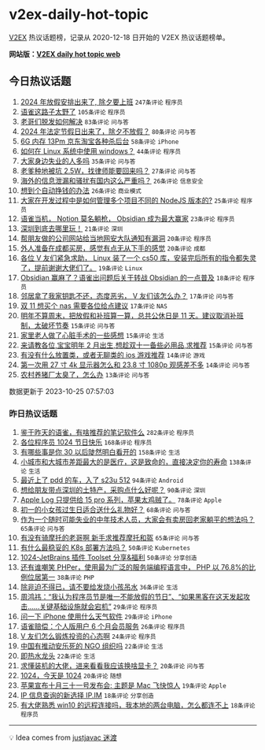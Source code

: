 # v2ex-daily-hot-topic

[V2EX](https://www.v2ex.com/) 热议话题榜，记录从 2020-12-18 日开始的 V2EX 热议话题榜单。

**网站版：[V2EX daily hot topic web](https://boojack.github.io/v2ex-daily-hot-topic-web/)**

## 今日热议话题

<!-- TODAY BEGIN -->

1. [2024 年放假安排出来了, 除夕要上班](https://www.v2ex.com/t/985160) `247条评论` `程序员`
1. [语雀这路子太野了](https://www.v2ex.com/t/985202) `105条评论` `程序员`
1. [老哥们脱发如何解决](https://www.v2ex.com/t/985117) `83条评论` `问与答`
1. [2024 年法定节假日出来了，除夕不放假？](https://www.v2ex.com/t/985147) `80条评论` `问与答`
1. [6G 内存 13Pm 京东淘宝各种杀后台](https://www.v2ex.com/t/985143) `58条评论` `iPhone`
1. [如何在 Linux 系统中使用 windows？](https://www.v2ex.com/t/985127) `44条评论` `程序员`
1. [大家身边失业的人多吗](https://www.v2ex.com/t/985245) `35条评论` `问与答`
1. [老爹种地被坑 2.5W，找律师能要回来吗？](https://www.v2ex.com/t/985168) `27条评论` `问与答`
1. [海外的信息泄漏和骚扰有国内这么严重吗？](https://www.v2ex.com/t/985166) `26条评论` `信息安全`
1. [想到个自动挣钱的办法](https://www.v2ex.com/t/985123) `26条评论` `商业模式`
1. [大家在开发过程中是如何管理多个项目不同的 NodeJS 版本的?](https://www.v2ex.com/t/985260) `25条评论` `程序员`
1. [语雀当机， Notion 莫名躺枪， Obsidian 成为最大赢家](https://www.v2ex.com/t/985226) `23条评论` `程序员`
1. [深圳到底去哪里玩！](https://www.v2ex.com/t/985277) `21条评论` `深圳`
1. [帮朋友做的公司网站给当地网安大队通知有漏洞](https://www.v2ex.com/t/985121) `20条评论` `程序员`
1. [外人准备在成都买房，感觉有点无从下手的感觉](https://www.v2ex.com/t/985116) `20条评论` `成都`
1. [各位 V 友们紧急求助， Linux 装了一个 cs50 库，安装完后所有的指令都失灵了，提前谢谢大佬们了。](https://www.v2ex.com/t/985216) `19条评论` `Linux`
1. [Obsidian 赢麻了？语雀出问题后关于转战 Obsidian 的一点普及](https://www.v2ex.com/t/985285) `18条评论` `程序员`
1. [邻居拿了我家钥匙不还，态度恶劣， V 友们该怎么办？](https://www.v2ex.com/t/985265) `17条评论` `问与答`
1. [双 11 想买个 nas 需要各位给点建议](https://www.v2ex.com/t/985176) `17条评论` `NAS`
1. [明年不算周末，把放假和补班算一算，总共公休日是 11 天。建议取消补班制，太破坏节奏](https://www.v2ex.com/t/985190) `15条评论` `问与答`
1. [家里老人做了心脏手术的一些感想](https://www.v2ex.com/t/985149) `15条评论` `生活`
1. [来请教各位,宝宝明年 2 月出生,想趁双十一备些必用品,求推荐](https://www.v2ex.com/t/985130) `15条评论` `问与答`
1. [有没有什么放置类，或者无聊类的 ios 游戏推荐](https://www.v2ex.com/t/985157) `14条评论` `游戏`
1. [第一次用 27 寸 4k 显示器怎么和 23.8 寸 1080p 观感差不多](https://www.v2ex.com/t/985120) `14条评论` `问与答`
1. [农村养猪厂太臭了，怎么办](https://www.v2ex.com/t/985231) `13条评论` `问与答`

数据更新于 2023-10-25 07:57:03

<!-- TODAY END -->

### 昨日热议话题

<!-- YESTERDAY BEGIN -->

1. [鉴于昨天的语雀，有啥推荐的笔记软件么](https://www.v2ex.com/t/984728) `282条评论` `程序员`
1. [各位程序员 1024 节日快乐](https://www.v2ex.com/t/984742) `168条评论` `程序员`
1. [有哪些事是你 30 以后陡然明白看开的](https://www.v2ex.com/t/984755) `158条评论` `生活`
1. [小城市和大城市差距最大的是医疗，这是致命的，直接决定你的寿命](https://www.v2ex.com/t/984900) `138条评论` `生活`
1. [最近上了 pdd 的车，入了 s23u 512](https://www.v2ex.com/t/984771) `94条评论` `Android`
1. [想给朋友带点深圳的土特产，采购点什么好呢？](https://www.v2ex.com/t/984801) `90条评论` `深圳`
1. [Apple Log 只提供给 15 pro 系列，苹果太鸡贼了。](https://www.v2ex.com/t/984729) `78条评论` `Apple`
1. [初一的小女孩过生日适合送什么礼物好？](https://www.v2ex.com/t/984733) `68条评论` `问与答`
1. [作为一个随时可能失业的中年技术人员，大家会有卖房回老家躺平的想法吗？](https://www.v2ex.com/t/984812) `65条评论` `问与答`
1. [有没有骑摩托的老哥啊 新手求推荐摩托和盔](https://www.v2ex.com/t/984819) `65条评论` `问与答`
1. [有什么最稳妥的 K8s 部署方法吗？](https://www.v2ex.com/t/984736) `50条评论` `Kubernetes`
1. [1024-JetBrains 插件 Toolset 分享&福利](https://www.v2ex.com/t/984759) `50条评论` `分享创造`
1. [还有谁嘲笑 PHPer，使用最为广泛的服务端编程语言中， PHP 以 76.8%的比例位居第一](https://www.v2ex.com/t/984998) `38条评论` `PHP`
1. [除非迫不得已，请不要给发烧小孩吊水](https://www.v2ex.com/t/985039) `36条评论` `生活`
1. [周鸿祎：“我认为程序员节是唯一不能放假的节日”、“如果黑客在这天发起攻击……关键基础设施就会宕机”](https://www.v2ex.com/t/984971) `29条评论` `程序员`
1. [问一下 iPhone 使用什么天气软件](https://www.v2ex.com/t/984914) `29条评论` `iPhone`
1. [语雀赔偿：个人版用户 6 个月会员服务](https://www.v2ex.com/t/985060) `26条评论` `程序员`
1. [V 友们怎么锻炼投资的心态啊](https://www.v2ex.com/t/984877) `24条评论` `程序员`
1. [中国有推动安乐死的 NGO 组织吗](https://www.v2ex.com/t/984959) `22条评论` `生活`
1. [即热水龙头](https://www.v2ex.com/t/984785) `22条评论` `生活`
1. [求懂装机的大佬，进来看看我应该换啥显卡？](https://www.v2ex.com/t/984844) `20条评论` `问与答`
1. [1024，今天是 1024](https://www.v2ex.com/t/984730) `20条评论` `随想`
1. [苹果宣布十月三十一号发布会: 主题是 Mac 飞快惊人](https://www.v2ex.com/t/985101) `19条评论` `Apple`
1. [IP 信息查询的新选择 IP.IM](https://www.v2ex.com/t/985075) `18条评论` `分享创造`
1. [有大佬熟悉 win10 的远程连接吗，我本地的两台电脑，怎么都连不上](https://www.v2ex.com/t/984910) `18条评论` `程序员`

<!-- YESTERDAY END -->

---

💡 Idea comes from [justjavac 迷渡](https://github.com/justjavac/)
